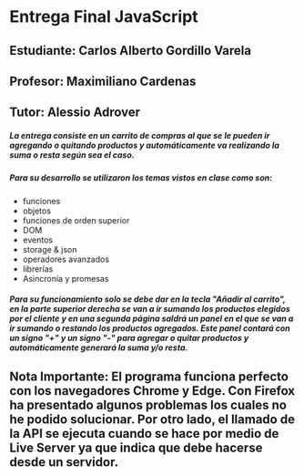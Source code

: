 # Entrega Final JavaScript
## Estudiante: Carlos Alberto Gordillo Varela
## Profesor: Maximiliano Cardenas
## Tutor: Alessio Adrover

##### La entrega consiste en un carrito de compras al que se le pueden ir agregando o quitando productos y automáticamente va realizando la suma o resta según sea el caso.

##### Para su desarrollo se utilizaron los temas vistos en clase como son:
- funciones
- objetos
- funciones de orden superior
- DOM
- eventos
- storage & json
- operadores avanzados
- librerías
- Asincronía y promesas

##### Para su funcionamiento solo se debe dar en la tecla "Añadir al carrito", en la parte superior derecha se van a ir sumando los productos elegidos por el cliente y en una segunda página saldrá un panel en el que se van a ir sumando o restando los productos agregados. Este panel contará con un signo "+" y un signo "-" para agregar o quitar productos y automáticamente generará la suma y/o resta. 

## Nota Importante: El programa funciona perfecto con los navegadores Chrome y Edge. Con Firefox ha presentado algunos problemas los cuales no he podido solucionar. Por otro lado, el llamado de la API se ejecuta cuando se hace por medio de Live Server ya que indica que debe hacerse desde un servidor. 

